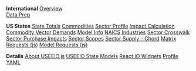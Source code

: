 <b>International</b>
<a href="../../profile/trade/" id="profileTrade">Overview</a><span style="display:block"><a href="../../profile/prep/" id="profilePrep">Data Prep</a></span>

<b>US States</b>
<a href="../../trade/footprint/states.html">State Totals</a>
<a href="../../trade/footprint/commodities.html">Commodities</a>
<a href="../../trade/footprint/sector_profile.html">Sector Profile</a>
<a href="../../trade/footprint/calculation.html">Impact Calculation</a>
<a href="../../trade/footprint/commodity_vector.html">Commodity Vector</a>
<a href="../../trade/footprint/demands.html">Demands</a>
<a href="../../trade/footprint/model_info.html">Model Info</a>
<a href="../../trade/footprint/naics.html">NAICS Industries</a>
<a href="../../trade/footprint/sector_crosswalk.html">Sector Crosswalk</a>
<a href="../../trade/footprint/sector_purchase_impacts.html">Sector Purchase Impacts</a>
<a href="../../trade/footprint/sector_scopes.html">Sector Scopes</a>
<a href="../../trade/footprint/sector_supply_impacts.html">Sector Supply - Chord<!-- Impacts--></a>
<a href="../../trade/footprint/matrix-requests.js">Matrix Requests (js)</a>
<a href="../../trade/footprint/model-requests.js">Model Requests (js)</a>

<b>Details</b>
<a href="../../trade">About USEEIO.js</a>
<a href="../../io/about/">USEEIO State Models</a>
<a href="../../io/charts/">React IO Widgets</a>
<a href="../../profile/item/">Profile YAML</a></a>